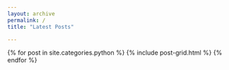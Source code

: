 ```yaml
---
layout: archive
permalink: /
title: "Latest Posts"

---
```


<div class="tiles">
{% for post in site.categories.python %}
	{% include post-grid.html %}
{% endfor %}
</div><!-- /.tiles -->
